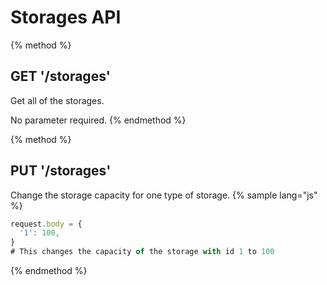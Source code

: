 # Storages API
{% method %}
## GET '/storages'

Get all of the storages.

No parameter required.
{% endmethod %}

{% method %}
## PUT '/storages'

Change the storage capacity for one type of storage.
{% sample lang="js" %}
```js
request.body = {
  '1': 100,
}
# This changes the capacity of the storage with id 1 to 100
```
{% endmethod %}